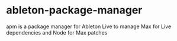 # ableton-package-manager
apm is a package manager for Ableton Live to manage Max for Live dependencies and Node for Max patches
